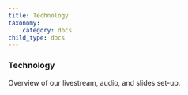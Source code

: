 ```yaml
---
title: Technology
taxonomy:
    category: docs
child_type: docs
---
```


### Technology 

Overview of our livestream, audio, and slides set-up.
